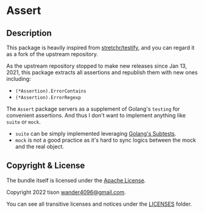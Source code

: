 # Assert

## Description

This package is heavily inspired from [stretchr/testify](https://github.com/stretchr/testify), and you can regard it as a fork of the upstream repository.

As the upstream repository stopped to make new releases since Jan 13, 2021, this package extracts all assertions and republish them with new ones including:

* `(*Assertion).ErrorContains`
* `(*Assertion).ErrorRegexp`

The `Assert` package servers as a supplement of Golang's `testing` for convenient assertions. And thus I don't want to implement anything like `suite` or `mock`.

* `suite` can be simply implemented leveraging [Golang's Subtests](https://go.dev/blog/subtests).
* `mock` is not a good practice as it's hard to sync logics between the mock and the real object.

## Copyright & License

The bundle itself is licensed under the [Apache License](LICENSE).

Copyright 2022 tison wander4096@gmail.com.

You can see all transitive licenses and notices under the [LICENSES](LICENSES) folder.
